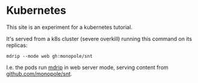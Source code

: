 # Kubernetes

This site is an experiment for a kubernetes tutorial.

It's served from a k8s cluster
(severe overkill) running this command
on its replicas:

```
mdrip --mode web gh:monopole/snt
```

I.e. the pods run [mdrip](http://github.com/monopole/mdrip)
in web server mode, serving content from
[github.com/monopole/snt](http://github.com/monopole/snt).
